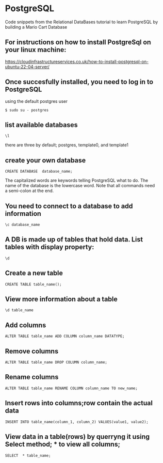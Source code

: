 # PostgreSQL
Code snippets from the Relational DataBases tutorial to learn PostgreSQL by building a Mario Cart Database

## For instructions on how to install PostgreSql on your linux machine:
https://cloudinfrastructureservices.co.uk/how-to-install-postgresql-on-ubuntu-22-04-server/

## Once succesfully installed, you need to log in to PostgreSQL
using the default postgres user
```
$ sudo su - postgres
```
## list available databases
```
\l
```
there are three by default; postgres, template0, and template1
## create your own database
```
CREATE DATABASE  database_name;
```
The capitalized words are keywords telling PostgreSQL what to do.
The name of the database is the lowercase word.
Note that all commands need a semi-colon at the end.
## You need to connect to a database to add information
```
\c database_name
```
## A DB is made up of tables that hold data. List tables with display property:
```
\d
```
## Create a new table
```
CREATE TABLE table_name();
```
## View more information about a table
```
\d table_name
```
## Add columns
```
ALTER TABLE table_name ADD COLUMN column_name DATATYPE;
```
## Remove columns
```
ALTER TABLE table_name DROP COLUMN column_name;
```
## Rename columns
```
ALTER TABLE table_name RENAME COLUMN column_name TO new_name;
```
## Insert rows into columns;row contain the actual data
```
INSERT INTO table_name(column_1, column_2) VALUES(value1, value2);
```
## View data in a table(rows) by querryng it using Select method; * to view all columns;
```
SELECT  * table_name;
```

